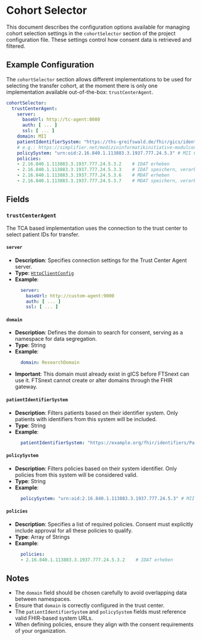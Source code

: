 # Cohort Selector <Badge type="tip" text="Clinical Domain Agent" /> <Badge type="warning" text="Since 5.0" />

This document describes the configuration options available for managing cohort selection settings
in the `cohortSelector` section of the project configuration file. These settings control how
consent data is retrieved and filtered.

## Example Configuration

The `cohortSelector` section allows different implementations to be used for selecting the transfer
cohort, at the moment there is only one implementation available out-of-the-box: `trustCenterAgent`.

```yaml
cohortSelector:
  trustCenterAgent:
    server:
      baseUrl: http://tc-agent:8080
      auth: [ ... ]
      ssl: [ ... ]
    domain: MII
    patientIdentifierSystem: "https://ths-greifswald.de/fhir/gics/identifiers/Pseudonym"
    # e.g.: https://simplifier.net/medizininformatikinitiative-modulconsent/2.16.840.1.113883.3.1937.777.24.5.3--20210423105554
    policySystem: "urn:oid:2.16.840.1.113883.3.1937.777.24.5.3" # MII CS Consent Policy
    policies:
    - 2.16.840.1.113883.3.1937.777.24.5.3.2    # IDAT erheben
    - 2.16.840.1.113883.3.1937.777.24.5.3.3    # IDAT speichern, verarbeiten
    - 2.16.840.1.113883.3.1937.777.24.5.3.6    # MDAT erheben
    - 2.16.840.1.113883.3.1937.777.24.5.3.7    # MDAT speichern, verarbeiten
```

## Fields

### `trustCenterAgent` <Badge type="warning" text="Since 5.0" />

The TCA based implementation uses the connection to the trust center to select patient IDs for
transfer.

#### `server` <Badge type="warning" text="Since 5.0" />

* **Description**: Specifies connection settings for the Trust Center Agent server.
* **Type**: [`HttpClientConfig`](../types/HttpClientConfig)
* **Example**:
  ```yaml
    server:
      baseUrl: http://custom-agent:9000
      auth: [ ... ]
      ssl: [ ... ]
  ```

#### `domain` <Badge type="warning" text="Since 5.0" />

* **Description**: Defines the domain to search for consent, serving as a namespace for data
  segregation.
* **Type**: String
* **Example**:
  ```yaml
    domain: ResearchDomain
  ```
* **Important**: This domain must already exist in gICS before FTSnext can use it. FTSnext cannot
  create or alter domains through the FHIR gateway.

#### `patientIdentifierSystem` <Badge type="warning" text="Since 5.0" />

* **Description**: Filters patients based on their identifier system. Only patients with identifiers
  from this system will be included.
* **Type**: String
* **Example**:
  ```yaml
    patientIdentifierSystem: "https://example.org/fhir/identifiers/Patient"
  ```

#### `policySystem` <Badge type="warning" text="Since 5.0" />

* **Description**: Filters policies based on their system identifier. Only policies from this system
  will be considered valid.
* **Type**: String
* **Example**:
  ```yaml
    policySystem: "urn:oid:2.16.840.1.113883.3.1937.777.24.5.3" # MII CS Consent Policy
  ```

#### `policies` <Badge type="warning" text="Since 5.0" />

* **Description**: Specifies a list of required policies. Consent must explicitly include approval
  for all these policies to qualify.
* **Type**: Array of Strings
* **Example**:
  ```yaml
    policies:
    - 2.16.840.1.113883.3.1937.777.24.5.3.2    # IDAT erheben
  ```

## Notes

* The `domain` field should be chosen carefully to avoid overlapping data between namespaces.
* Ensure that `domain` is correctly configured in the trust center.
* The `patientIdentifierSystem` and `policySystem` fields must reference valid FHIR-based system
  URLs.
* When defining policies, ensure they align with the consent requirements of your organization.
